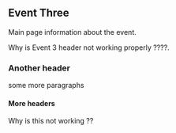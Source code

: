 ## Event Three

Main page information about the event.

Why is Event 3 header not working properly ????.

### Another header

some more paragraphs

#### More headers

Why is this not working ??